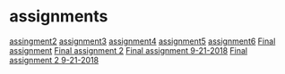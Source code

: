 # assignments
[assingment2](https://github.com/Niels213/assignments/blob/master/assignment2%20(1)%20(1).ipynb)
[assignment3](https://github.com/Niels213/assignments/blob/master/assignment3%20(1).ipynb)
[assignment4](https://github.com/Niels213/assignments/blob/master/assignment%204.ipynb)
[assignment5](https://github.com/Niels213/assignments/blob/master/Graded_assignment1(1).ipynb)
[assignment6](https://github.com/Niels213/assignments/blob/master/Graded_assignment2.ipynb)
[Final assignment](https://github.com/Niels213/assignments/blob/master/exam_june_7_2018(2).ipynb)
[Final assignment 2](https://github.com/Niels213/assignments/blob/master/Exam%20Niels%20bartholomeus%20%26%20Rick%20Huijbrets.ipynb)
[Final assignment 9-21-2018](https://github.com/Niels213/assignments/blob/master/exam_Sep_21_2018%20(1).ipynb)
[Final assignment 2 9-21-2018](https://github.com/Niels213/assignments/blob/master/exam_2_student.ipynb)
